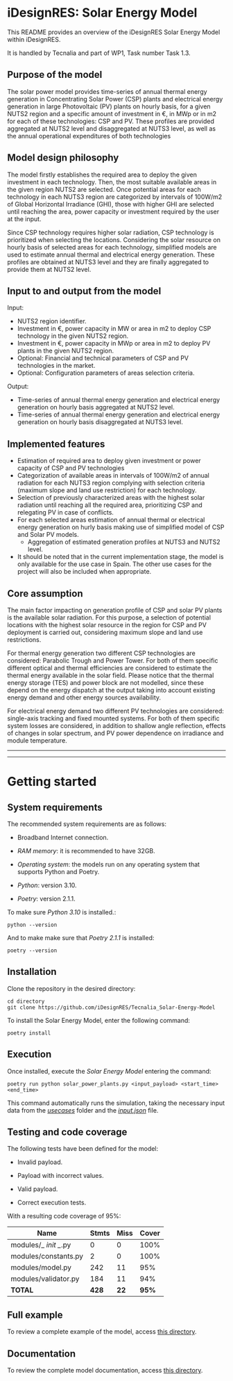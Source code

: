# iDesignRES: Solar Energy Model

This README provides an overview of the iDesignRES Solar Energy Model within iDesignRES.

It is handled by Tecnalia and part of WP1, Task number Task 1.3.

## Purpose of the model

The solar power model provides time-series of annual thermal energy generation in Concentrating Solar Power (CSP) plants and electrical energy generation in large Photovoltaic (PV) plants on hourly basis, for a given NUTS2 region and a specific amount of investment in €, in MWp or in m2 for each of these technologies: CSP and PV. These profiles are provided aggregated at NUTS2 level and disaggregated at NUTS3 level, as well as the annual operational expenditures of both technologies

## Model design philosophy

The model firstly establishes the required area to deploy the given investment in each technology. Then, the most suitable available areas in the given region NUTS2 are selected. Once potential areas for each technology in each NUTS3 region are categorized by intervals of 100W/m2 of Global Horizontal Irradiance (GHI), those with higher GHI are selected until reaching the area, power capacity or investment required by the user at the input.

Since CSP technology requires higher solar radiation, CSP technology is prioritized when selecting the locations. Considering the solar resource on hourly basis of selected areas for each technology, simplified models are used to estimate annual thermal and electrical energy generation. These profiles are obtained at NUTS3 level and they are finally aggregated to provide them at NUTS2 level.

## Input to and output from the model

Input:

- NUTS2 region identifier.
- Investment in €, power capacity in MW or area in m2 to deploy CSP technology in the given NUTS2 region.
- Investment in €, power capacity in MWp or area in m2 to deploy PV plants in the given NUTS2 region.
- Optional: Financial and technical parameters of CSP and PV technologies in the market.
- Optional: Configuration parameters of areas selection criteria.

Output:

- Time-series of annual thermal energy generation and electrical energy generation on hourly basis aggregated at NUTS2 level.
- Time-series of annual thermal energy generation and electrical energy generation on hourly basis disaggregated at NUTS3 level.

## Implemented features

- Estimation of required area to deploy given investment or power capacity of CSP and PV technologies
- Categorization of available areas in intervals of 100W/m2 of annual radiation for each NUTS3 region complying with selection criteria (maximum slope and land use restriction) for each technology.
- Selection of previously characterized areas with the highest solar radiation until reaching all the required area, prioritizing CSP and relegating PV in case of conflicts.
- For each selected areas estimation of annual thermal or electrical energy generation on hurly basis making use of simplified model of CSP and Solar PV models.
  - Aggregation of estimated generation profiles at NUTS3 and NUTS2 level.
- It should be noted that in the current implementation stage, the model is only available for the use case in Spain. The other use cases for the project will also be included when appropriate.

## Core assumption

The main factor impacting on generation profile of CSP and solar PV plants is the available solar radiation. For this purpose, a selection of potential locations with the highest solar resource in the region for CSP and PV deployment is carried out, considering maximum slope and land use restrictions.

For thermal energy generation two different CSP technologies are considered: Parabolic Trough and Power Tower. For both of them specific different optical and thermal efficiencies are considered to estimate the thermal energy available in the solar field. Please notice that the thermal energy storage (TES) and power block are not modelled, since these depend on the energy dispatch at the output taking into account existing energy demand and other energy sources availability.

For electrical energy demand two different PV technologies are considered: single-axis tracking and fixed mounted systems. For both of them specific system losses are considered, in addition to shallow angle reflection, effects of changes in solar spectrum, and PV power dependence on irradiance and module temperature.

---

---

# Getting started

## System requirements

The recommended system requirements are as follows:

- Broadband Internet connection.

- *RAM memory*: it is recommended to have 32GB.

- *Operating system*: the models run on any operating system that supports Python and Poetry.

- *Python*: version 3.10.

- *Poetry*: version 2.1.1.

To make sure *Python 3.10* is installed.:

```
python --version
```

And to make make sure that *Poetry 2.1.1* is installed:

```
poetry --version
```

## Installation

Clone the repository in the desired directory:

```
cd directory
git clone https://github.com/iDesignRES/Tecnalia_Solar-Energy-Model
```

To install the Solar Energy Model, enter the following command:

```
poetry install
```

## Execution

Once installed, execute the *Solar Energy Model* entering the command:

```
poetry run python solar_power_plants.py <input_payload> <start_time> <end_time>
```

This command automatically runs the simulation, taking the necessary input data from the *[usecases](usecases)* folder and the *[input.json](input.json)* file.

## Testing and code coverage

The following tests have been defined for the model:

- Invalid payload.

- Payload with incorrect values.

- Valid payload.

- Correct execution tests.

With a resulting code coverage of 95%:

| Name                  | Stmts   | Miss   | Cover   |
| --------------------- | ------- | ------ | ------- |
| modules/_ *init _*.py | 0       | 0      | 100%    |
| modules/constants.py  | 2       | 0      | 100%    |
| modules/model.py      | 242     | 11     | 95%     |
| modules/validator.py  | 184     | 11     | 94%     |
| **TOTAL**             | **428** | **22** | **95%** |

## Full example

To review a complete example of the model, access [this directory](example/README.md).

## Documentation

To review the complete model documentation, access [this directory](docs/README.md).